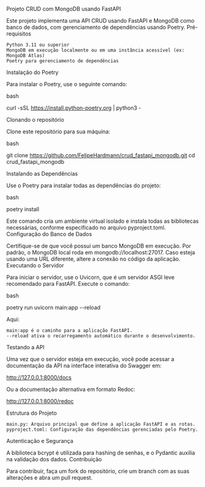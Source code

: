 Projeto CRUD com MongoDB usando FastAPI

Este projeto implementa uma API CRUD usando FastAPI e MongoDB como banco de dados, com gerenciamento de dependências usando Poetry.
Pré-requisitos

    Python 3.11 ou superior
    MongoDB em execução localmente ou em uma instância acessível (ex: MongoDB Atlas)
    Poetry para gerenciamento de dependências

Instalação do Poetry

Para instalar o Poetry, use o seguinte comando:

bash

curl -sSL https://install.python-poetry.org | python3 -

Clonando o repositório

Clone este repositório para sua máquina:

bash

git clone https://github.com/FelipeHardmann/crud_fastapi_mongodb.git
cd crud_fastapi_mongodb

Instalando as Dependências

Use o Poetry para instalar todas as dependências do projeto:

bash

poetry install

Este comando cria um ambiente virtual isolado e instala todas as bibliotecas necessárias, conforme especificado no arquivo pyproject.toml.
Configuração do Banco de Dados

Certifique-se de que você possui um banco MongoDB em execução. Por padrão, o MongoDB local roda em mongodb://localhost:27017. Caso esteja usando uma URL diferente, altere a conexão no código da aplicação.
Executando o Servidor

Para iniciar o servidor, use o Uvicorn, que é um servidor ASGI leve recomendado para FastAPI. Execute o comando:

bash

poetry run uvicorn main:app --reload

Aqui:

    main:app é o caminho para a aplicação FastAPI.
    --reload ativa o recarregamento automático durante o desenvolvimento.

Testando a API

Uma vez que o servidor esteja em execução, você pode acessar a documentação da API na interface interativa do Swagger em:

http://127.0.0.1:8000/docs

Ou a documentação alternativa em formato Redoc:

http://127.0.0.1:8000/redoc

Estrutura do Projeto

    main.py: Arquivo principal que define a aplicação FastAPI e as rotas.
    pyproject.toml: Configuração das dependências gerenciadas pelo Poetry.

Autenticação e Segurança

A biblioteca bcrypt é utilizada para hashing de senhas, e o Pydantic auxilia na validação dos dados.
Contribuição

Para contribuir, faça um fork do repositório, crie um branch com as suas alterações e abra um pull request.

